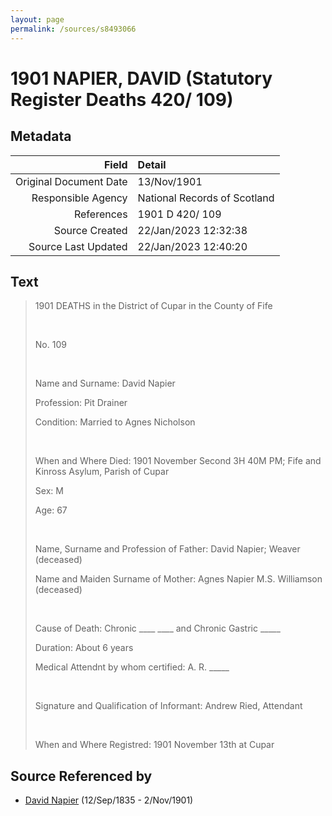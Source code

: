 ```yaml
---
layout: page
permalink: /sources/s8493066
---
```


# 1901 NAPIER, DAVID (Statutory Register Deaths 420/ 109)

## Metadata

Field | Detail
---:|:---
Original Document Date | 13/Nov/1901
Responsible Agency | National Records of Scotland
References | 1901 D 420/ 109
Source Created | 22/Jan/2023 12:32:38
Source Last Updated | 22/Jan/2023 12:40:20

## Text

> 1901 DEATHS in the District of Cupar in the County of Fife
>
> <br/>
>
> No. 109
>
> <br/>
>
> Name and Surname: David Napier
>
> Profession: Pit Drainer
>
> Condition: Married to Agnes Nicholson
>
> <br/>
>
> When and Where Died: 1901 November Second 3H 40M PM; Fife and Kinross Asylum, Parish of Cupar
>
> Sex: M
>
> Age: 67
>
> <br/>
>
> Name, Surname and Profession of Father: David Napier; Weaver (deceased)
>
> Name and Maiden Surname of Mother: Agnes Napier M.S. Williamson (deceased)
>
> <br/>
>
> Cause of Death: Chronic ____ ____ and Chronic Gastric _____
>
> Duration: About 6 years
>
> Medical Attendnt by whom certified: A. R. _____
>
> <br/>
>
> Signature and Qualification of Informant: Andrew Ried, Attendant
>
> <br/>
>
> When and Where Registred: 1901 November 13th at Cupar
>

## Source Referenced by

* [David Napier](../people/@41697732@-david-napier-b1835-9-12-d1901-11-2.md) (12/Sep/1835 - 2/Nov/1901)
